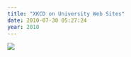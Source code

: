 ```yaml
---
title: "XKCD on University Web Sites"
date: 2010-07-30 05:27:24
year: 2010
---
```

<a href="http://xkcd.com/773/"><img src="http://imgs.xkcd.com/comics/university_website.png" class="centered"></a>
